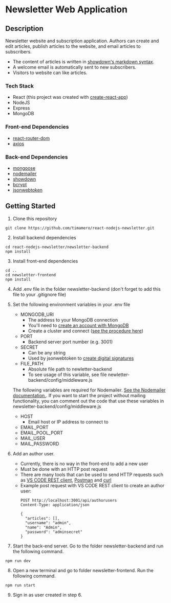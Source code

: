 # Newsletter Web Application

## Description
Newsletter website and subscription application. Authors can create and edit articles, publish articles to the website, and email articles to subscribers. 
- The content of articles is written in [showdown's markdown syntax](https://github.com/showdownjs/showdown/wiki/Showdown's-Markdown-syntax). 
- A welcome email is automatically sent to new subscribers.
- Visitors to website can like articles.

### Tech Stack
- React (this project was created with [create-react-app](https://create-react-app.dev/))
- NodeJS
- Express
- MongoDB

### Front-end Dependencies
- [react-router-dom](https://reactrouter.com/web/guides/quick-start)
- [axios](https://axios-http.com/docs/intro)

### Back-end Dependencies
- [mongoose](https://mongoosejs.com/docs/)
- [nodemailer](https://nodemailer.com/about/)
- [showdown](https://github.com/showdownjs/showdown)
- [bcrypt](https://www.npmjs.com/package/bcrypt)
- [jsonwebtoken](https://www.npmjs.com/package/jsonwebtoken)

## Getting Started
1. Clone this repository
  ```
  git clone https://github.com/timamero/react-nodejs-newsletter.git
  ```
2. Install backend dependencies
  ```
  cd react-nodejs-newsletter/newsletter-backend
  npm install
  ```
3. Install front-end dependencies
  ```
  cd ..
  cd newsletter-frontend
  npm install
  ```
4. Add .env file in the folder newsletter-backend (don't forget to add this file to your .gitignore file)
5. Set the following environment variables in your .env file
    - MONGODB_URI
      - The address to your MongoDB connection
      - You'll need to [create an account with MongoDB](https://www.mongodb.com/cloud/atlas)
      - Create a cluster and connect ([see the procedure here](https://docs.mongodb.com/guides/cloud/connectionstring/))
    - PORT
      - Backend server port number (e.g. 3001)
    - SECRET
      - Can be any string
      - Used by jsonwebtoken to [create digital signatures](https://www.npmjs.com/package/jsonwebtoken#usage)
    - FILE_PATH
      - Absolute file path to newletter-backend
      - To see usage of this variable, see file newletter-backend/config/middleware.js

    The following variables are required for Nodemailer. [See the Nodemailer documentation.](https://nodemailer.com/smtp/). If you want to start the project without mailing functionality, you can comment out the code that use these variables in newsletter-backend/config/middleware.js
    - HOST
      - Email host or IP address to connect to
    - EMAIL_PORT
    - EMAIL_POOL_PORT
    - MAIL_USER
    - MAIL_PASSWORD
6. Add an author user. 
    - Currently, there is no way in the front-end to add a new user
    - Must be done with an HTTP post request
    - There are many tools that can be used to send HTTP requests such as [VS CODE REST client](https://marketplace.visualstudio.com/items?itemName=humao.rest-client), [Postman](https://www.getpostman.com/) and [curl](https://curl.se/)
    - Example post request with VS CODE REST client to create an author user: 
      ```
      POST http://localhost:3001/api/authorusers
      Content-Type: application/json

      {
        "articles": [],
        "username": "admin",
        "name": "Admin",
        "password": "adminsecret"
      }
      ```
7. Start the back-end server. Go to the folder newsletter-backend and run the following command.
  ```
  npm run dev
  ```
8. Open a new terminal and go to folder newsletter-frontend. Run the following command.
  ```
  npm run start
  ```
9. Sign in as user created in step 6.